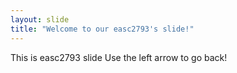 ```yaml
---
layout: slide
title: "Welcome to our easc2793's slide!"
---
```

This is easc2793 slide
Use the left arrow to go back!
